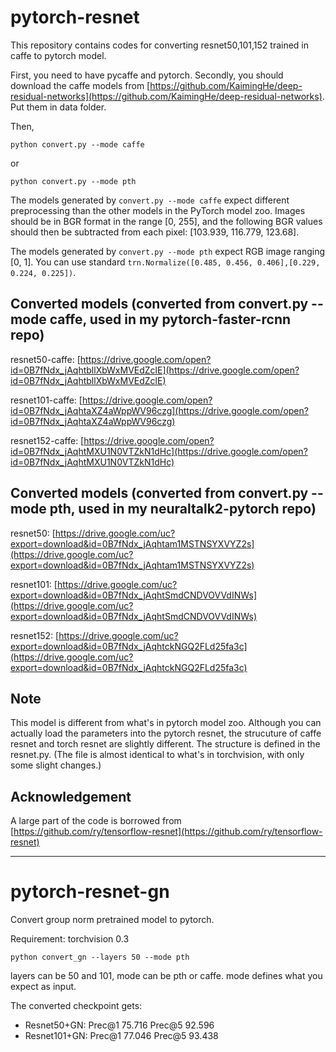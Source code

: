 # pytorch-resnet

This repository contains codes for converting resnet50,101,152 trained in caffe to pytorch model.

First, you need to have pycaffe and pytorch. Secondly, you should download the caffe models from [https://github.com/KaimingHe/deep-residual-networks](https://github.com/KaimingHe/deep-residual-networks).  Put them in data folder.

Then,

```
python convert.py --mode caffe
```
or
```
python convert.py --mode pth
```

The models generated by `convert.py --mode caffe` expect different preprocessing than the other models in the PyTorch model zoo. Images should be in BGR format in the range [0, 255], and the following BGR values should then be subtracted from each pixel: [103.939, 116.779, 123.68].

The models generated by `convert.py --mode pth` expect RGB image ranging [0, 1]. You can use standard `trn.Normalize([0.485, 0.456, 0.406],[0.229, 0.224, 0.225])`.

## Converted models (converted from convert.py --mode caffe, used in my pytorch-faster-rcnn repo)

resnet50-caffe: [https://drive.google.com/open?id=0B7fNdx_jAqhtbllXbWxMVEdZclE](https://drive.google.com/open?id=0B7fNdx_jAqhtbllXbWxMVEdZclE)

resnet101-caffe: [https://drive.google.com/open?id=0B7fNdx_jAqhtaXZ4aWppWV96czg](https://drive.google.com/open?id=0B7fNdx_jAqhtaXZ4aWppWV96czg)

resnet152-caffe: [https://drive.google.com/open?id=0B7fNdx_jAqhtMXU1N0VTZkN1dHc](https://drive.google.com/open?id=0B7fNdx_jAqhtMXU1N0VTZkN1dHc)

## Converted models (converted from convert.py --mode pth, used in my neuraltalk2-pytorch repo)

resnet50: [https://drive.google.com/uc?export=download&id=0B7fNdx_jAqhtam1MSTNSYXVYZ2s](https://drive.google.com/uc?export=download&id=0B7fNdx_jAqhtam1MSTNSYXVYZ2s)

resnet101: [https://drive.google.com/uc?export=download&id=0B7fNdx_jAqhtSmdCNDVOVVdINWs](https://drive.google.com/uc?export=download&id=0B7fNdx_jAqhtSmdCNDVOVVdINWs)

resnet152: [https://drive.google.com/uc?export=download&id=0B7fNdx_jAqhtckNGQ2FLd25fa3c](https://drive.google.com/uc?export=download&id=0B7fNdx_jAqhtckNGQ2FLd25fa3c)

## Note
This model is different from what's in pytorch model zoo. Although you can actually load the parameters into the pytorch resnet, the strucuture of caffe resnet and torch resnet are slightly different. The structure is defined in the resnet.py. (The file is almost identical to what's in torchvision, with only some slight changes.)

## Acknowledgement
A large part of the code is borrowed from [https://github.com/ry/tensorflow-resnet](https://github.com/ry/tensorflow-resnet)

------------------

# pytorch-resnet-gn

Convert group norm pretrained model to pytorch.

Requirement: torchvision 0.3

```
python convert_gn --layers 50 --mode pth
```

layers can be 50 and 101, mode can be pth or caffe. mode defines what you expect as input.

The converted checkpoint gets:

- Resnet50+GN: Prec@1 75.716 Prec@5 92.596
- Resnet101+GN: Prec@1 77.046 Prec@5 93.438